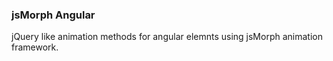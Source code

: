### jsMorph Angular
jQuery like animation methods for angular elemnts using jsMorph animation framework.